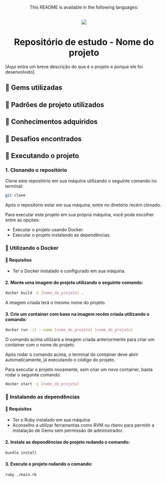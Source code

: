 <div align = "center">
  <p>This README is available in the following languages:</p>
  <br/>
  
  <a href = "#" target="_blank">
    <img src="https://img.shields.io/badge/Language-English-blue"/>
  </a>
</div>

<div align="center">
  
  # Repositório de estudo - Nome do projeto
</div>

[Aqui entra um breve descrição do que é o projeto e porque ele foi desenvolvido].

## :gem: Gems utilizadas

## :page_facing_up: Padrões de projeto utilizados

## :pushpin: Conhecimentos adquiridos

## :triangular_flag_on_post: Desafios encontrados

## :rocket: Executando o projeto 

### 1. Clonando o repositório

Clone este repositório em sua máquina utilizando o seguinte comando no terminal:

```bash
git clone 
```

Após o repositório estar em sua máquina, entre no diretório recém clonado.

Para executar este projeto em sua própria máquina, você pode escolher entre as opções:

* Executar o projeto usando Docker.
* Executar o projeto instalando as dependências.

### :whale2: Utilizando o Docker

#### :construction: Requisitos

* Ter o Docker instalado e configurado em sua máquina.

#### 2. Monte uma imagem do projeto utilizando o seguinte comando:

```bash
docker build -t [nome_do_projeto] .
```

A imagem criada terá o mesmo nome do projeto.

#### 3. Crie um container com base na imagem recém criada utilizando o comando:

```bash
docker run -it --name [nome_do_projeto] [nome_do_projeto]
```

O comando acima utilizará a imagem criada anteriormente para criar um container com o nome do projeto.

Após rodar o comando acima, o terminal do container deve abrir automaticamente, já executando o código do projeto.

Para executar o projeto novamente, sem criar um novo container, basta rodar o seguinte comando:

```bash
docker start -i [nome_do_projeto]
```

### :link: Instalando as dependências

#### :construction: Requisitos

* Ter o Ruby instalado em sua máquina
* Aconselho a utilizar ferramentas como RVM ou rbenv para permitir a instalação de Gems sem permissão de administrador.

#### 2. Instale as dependências do projeto rodando o comando:

```bash
bundle install
```

#### 3. Execute o projeto rodando o comando:

```bash
ruby ./main.rb
```


